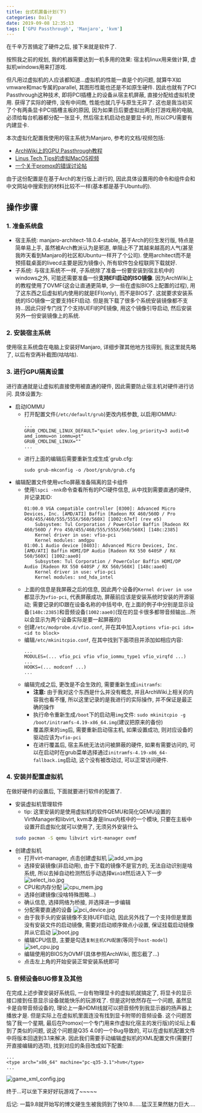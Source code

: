 ```yaml
---
title: 台式机置备计划(下)
categories: Daily
date: 2019-09-08 12:35:13
tags: ['GPU Passthrough', 'Manjaro', 'kvm']
---
```


在千辛万苦搞定了硬件之后, 接下来就是软件了.

<!-- 摘要部分 -->
<!-- more -->

按照我之前的规划, 我的机器需要达到一机多用的效果: 宿主机linux用来做计算, 虚拟机windows用来打游戏.

但凡用过虚拟机的人应该都知道...虚拟机的性能一直是个的问题, 就算牛X如vmware和mac专属的parallel, 其图形性能也还是不如原生硬件. 因此也就有了PCI Passthrough这种技术, 即将PCI插槽上的设备从宿主机屏蔽, 直接分配给虚拟机使用. 获得了实际的硬件, 没有中间商, 性能也就几乎与原生无异了. 这也是我当初买了个有两条显卡PCI插槽主板的原因, 因为如果日后要虚拟出两台打游戏用的电脑, 必须给每台机器都分配一张显卡, 然后宿主机启动也是要显卡的, 所以CPU需要有内建显卡.

本次虚拟化配置我使用的宿主系统为Manjaro, 参考的文档/视频包括:

- [ArchWiki上的GPU Passthrough教程](https://wiki.archlinux.org/index.php/PCI_passthrough_via_OVMF_(%E7%AE%80%E4%BD%93%E4%B8%AD%E6%96%87))
- [Linus Tech Tips的虚拟MacOS视频](https://www.bilibili.com/video/av54526748)
- [一个关于promox的错误讨论帖]()

由于这份配置是在基于Arch的发行版上进行的, 因此具体设置用的命令和组件会和中文网站中搜索到的材料比较不一样(基本都是基于Ubuntu的).

## 操作步骤

### 1. 准备系统盘

- 宿主系统: manjaro-architect-18.0.4-stable, 基于Arch的衍生发行版, 特点是简单易上手, 虽然被Arch教派认为是邪道, 单阻止不了其越来越高的人气(甚至我昨天看到Manjaro的社区和Ubuntu一样开了个公司). 使用architect而不是预搭载桌面的livecd主要是因为镜像小, 所有软件包全程联网下载就好.
- 子系统: 与宿主系统不一样, 子系统除了准备一份要安装到宿主机中的windows之外, 可能还需要准备一份**支持EFI启动的ISO镜像**. 因为ArchWiki上的教程使用了OVMF(这会让直通更简单, 少一些在虚拟BIOS上配置的过程), 用了这东西之后虚拟机内使用的就是EFI(only), 而不是BIOS了. 这就要求安装系统的ISO镜像一定要支持EFI启动. 但是我下载了很多个系统安装镜像都不支持...因此只好专门找了个支持UEFI的PE镜像, 用这个镜像引导启动, 然后安装另外一份安装镜像上的系统.

### 2. 安装宿主系统

使用宿主系统盘在电脑上安装好Manjaro, 详细步骤其他地方找得到, 我这里就先略了, 以后有空再补截图(咕咕咕).

### 3. 进行GPU隔离设置

进行直通就是让虚拟机直接使用被直通的硬件, 因此需要防止宿主机对硬件进行访问. 具体设置为:

- 启动IOMMU
    - 打开配置文件(`/etc/default/grub`)更改内核参数, 以启用IOMMU:
        ```
        ...
        GRUB_CMDLINE_LINUX_DEFAULT="quiet udev.log_priority=3 audit=0 amd_iommu=on iommu=pt"
        GRUB_CMDLINE_LINUX=""
        ...
        ```
    - 进行上面的编辑后需要重新生成生成`grub.cfg:
        ```
        sudo grub-mkconfig -o /boot/grub/grub.cfg
        ```
- 编辑配置文件使用vcfio屏蔽准备隔离的显卡组件
    - 使用`lspci -nnk`命令查看所有的PCI硬件信息, 从中找到需要直通的硬件, 并记录其ID:
        ```
        01:00.0 VGA compatible controller [0300]: Advanced Micro Devices, Inc. [AMD/ATI] Baffin [Radeon RX 460/560D / Pro 450/455/460/555/555X/560/560X] [1002:67ef] (rev e5)
            Subsystem: Tul Corporation / PowerColor Baffin [Radeon RX 460/560D / Pro 450/455/460/555/555X/560/560X] [148c:2385]
            Kernel driver in use: vfio-pci
            Kernel modules: amdgpu
        01:00.1 Audio device [0403]: Advanced Micro Devices, Inc. [AMD/ATI] Baffin HDMI/DP Audio [Radeon RX 550 640SP / RX 560/560X] [1002:aae0]
            Subsystem: Tul Corporation / PowerColor Baffin HDMI/DP Audio [Radeon RX 550 640SP / RX 560/560X] [148c:aae0]
            Kernel driver in use: vfio-pci
            Kernel modules: snd_hda_intel
        ```
    - 上面的信息是我屏蔽之后的信息, 因此两个设备的`Kernel driver in use`都显示为`vfio-pci`, 代表屏蔽成功, 屏蔽前应该是安装系统时安装的开源驱动; 需要记录的ID跟在设备名称的中括号中, 在上面的例子中分别是显示设备`[148c:2385]`和音频设备`[1002:aae0]`(现在的显卡很多都带音频输出...所以会显示为两个设备实际是要一起屏蔽的)
    - 创建`/etc/modprobe.d/vfio.conf`, 并在其中加入`options vfio-pci ids=<id to block>`
    - 编辑`/etc/mkinitcpio.conf`, 在其中找到下面项目并添加如相应内容:
        ```
        ...
        MODULES=(... vfio_pci vfio vfio_iommu_type1 vfio_virqfd ...)
        ...
        HOOKS=(... modconf ...)
        ...
        ```
    - 编辑完成之后, 更改是不会生效的, 需要重新生成`initramfs`:
        - **注意:** 由于我对这个东西是什么并没有概念, 并且ArchWiki上相关的内容我也看不懂, 所以这里记录的是我进行的实际操作, 并不保证是最正确的操作
        - 执行命令重新生成`/boot`下的启动用`img`文件: `sudo mkinitcpio -g /boot/initramfs-4.19-x86_64.img`(建议把原来的备份)
        - 覆盖原来的`img`后, 需要重新启动宿主机, 如果设置成功, 则对应设备的驱动应该为`vfio-pci`
        - 在进行覆盖后, 宿主系统无法访问被屏蔽的硬件, 如果有需要访问的, 可以在启动时在grub菜单选择通过`initramfs-4.19-x86_64-fallback.img`启动, 这个没有被改动过, 可以正常访问硬件.

### 4. 安装并配置虚拟机

在做好硬件的设置后, 下面就要进行软件的配置了.
- 安装虚拟机管理软件
    + tip: 这里安装的是使用虚拟机的软件QEMU和简化QEMU设置的VirtManager和libvirt, kvm本身是linux内核中的一个模块, 只要在主板中设置开启虚拟化就可以使用了, 无须另外安装什么
    ```bash
    sudo pacman -S qemu libvirt virt-manager ovmf
    ```
- 创建虚拟机
    - 打开virt-manager, 点击创建虚拟机
        ![add_vm.jpg](https://raw.githubusercontent.com/SilenWang/Gallary/master/add_vm.jpg)
    - 选择安装镜像(非启动用), 由于下载的镜像不是官方的, 无法自动识别是啥系统, 所以去掉自动检测然后手动选择`Win10`然后进入下一步
        ![select_iso.jpg](https://raw.githubusercontent.com/SilenWang/Gallary/master/select_iso.jpg)
    - CPU和内存分配
        ![cpu_mem.jpg](https://raw.githubusercontent.com/SilenWang/Gallary/master/cpu_mem.jpg)
    - 选择创建镜像(没啥特殊图略...)
    - 确认信息, 选择网络为桥接, 并选择进一步编辑
    - 分配需要直通的设备
        ![pci_device.jpg](https://raw.githubusercontent.com/SilenWang/Gallary/master/pci_device.jpg)
    - 由于我手头的安装镜像不支持UEFI启动, 因此另外找了一个支持但是里面没有安装文件的启动镜像, 需要对启动顺序做点小设置, 保证挂载启动镜像并从它启动
        ![boot.jpg](https://raw.githubusercontent.com/SilenWang/Gallary/master/boot.jpg)
    - 编辑CPU信息, 主要是勾选`复制主机CPU配置`(等同于`host-model`)
        ![set_cpu.jpg](https://raw.githubusercontent.com/SilenWang/Gallary/master/set_cpu.jpg)
    - 编辑使用的BIOS为OVMF(具体参照ArchWiki, 图忘截了...)
    - 点击左上角的开始安装正常安装系统即可

### 5. 音频设备BUG修复及其他

在完成上述步骤安装好系统后, 一台有物理显卡的虚拟机就搞定了, 将显卡的显示接口接到任意显示设备就能快乐的玩游戏了. 但是这时依然存在一个问题, 虽然显卡是自带音频设备的, 理论上一条HDMI线就可以把音频传到我显示器的扬声器上播放才是. 但是实际上在虚拟机里面连没有找到显卡附带的音频设备. 这个问题苦恼了我一个星期, 最后在Promox(一个专门用来作虚拟化宿主的发行版)的论坛上看到了类似的问题, 说这个问题是Q35 4.0的一个Bug导致的, 可以在虚拟机配置文件中将版本回退到3.1来解决. 因此我们需要手动编辑虚拟机的XML配置文件(需要打开直接编辑的选项), 找到对应的条目改成如下配置:

```
...
<type arch="x86_64" machine="pc-q35-3.1">hvm</type>
...
```

![game_xml_config.jpg](https://raw.githubusercontent.com/SilenWang/Gallary/master/game_xml_config.jpg)

终于...可以坐下来好好玩游戏了~~~~~

后记: 一篇9.8就开始写的博文硬生生被我鸽到了快10.8......猛汉王果然魅力巨大....
